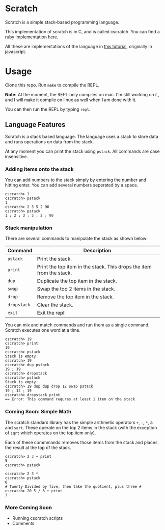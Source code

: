 # Scratch
Scratch is a simple stack-based programming language.

This implementation of scratch is in C, and is called cscratch. You can
find a ruby implementation [here](https://github.com/Martin-Nyaga/scratch). 

All these are implementations of the language in [this tutorial](http://scratch-lang.notimetoplay.org/),
originally in javascript.

# Usage

Clone this repo. Run `make` to compile the REPL.

**Note:** At the moment, the REPL only compiles on mac. I'm still working on it,
and I will make it compile on linux as well when I am done with it.

You can then  run the REPL by typing `repl`.

## Language Features

Scratch is a stack based language. The language uses a stack to store data
and runs operations on data from the stack.

At any moment you can print the stack using `pstack`.
All commands are case insensitive.

### Adding items onto the stack

You can add numbers to the stack simply by entering the number and hitting
enter. You can add several numbers seperated by a space.

```
cscratch> 1
cscratch> pstack
1
cscratch> 2 3 5 2 90
cscratch> pstack
1 ; 2 ; 3 ; 5 ; 2 ; 90
```

### Stack manipulation

There are several commands to manipulate the stack as shown below:

| Command | Description|
| ------------- |--------|
| `pstack` | Print the stack. |
| `print` | Print the top item in the stack. This drops the item from the stack. |
| `dup` | Duplicate the top item in the stack. |
| `swap` | Swap the top 2 items in the stack. |
| `drop` | Remove the top item in the stack. |
| `dropstack` | Clear the stack. |
| `exit` | Exit the repl |

You can mix and match commands and run them as a single command. Scratch executes one word at a time.

```
cscratch> 19
cscratch> print
19
cscratch> pstack
Stack is empty.
cscratch> 19
cscratch> dup pstack
19 ; 19
cscratch> dropstack
cscratch> pstack
Stack is empty.
cscratch> 19 dup dup drop 12 swap pstack
19 ; 12 ; 19
cscratch> dropstack print
== Error: This command requres at least 1 item on the stack
```

### Coming Soon: Simple Math

The scratch standard library has the simple arithmetic operators `+`, `-`, `*`, `&` and `sqrt`.
These operate on the top 2 items in the stack (with the exception of `sqrt` which operates on
the top item only).

Each of these commmands removes those items from the stack and places the result at the top of the stack.

```
cscratch> 2 3 + print
5
cscratch> pstack

cscratch> 2 3 *
cscratch> pstack
6
# Twenty Divided by five, then take the quotient, plus three #
cscratch> 20 5 / 3 + print
7
```

### More Coming Soon

- Running cscratch scripts
- Comments